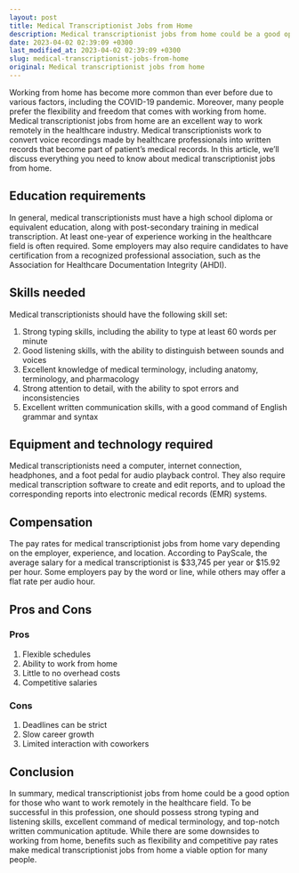 ```yaml
---
layout: post
title: Medical Transcriptionist Jobs from Home
description: Medical transcriptionist jobs from home could be a good option for those who want to work remotely in the healthcare field. Learn more about medical transcriptionist jobs from home in this informative article.
date: 2023-04-02 02:39:09 +0300
last_modified_at: 2023-04-02 02:39:09 +0300
slug: medical-transcriptionist-jobs-from-home
original: Medical transcriptionist jobs from home
---
```


Working from home has become more common than ever before due to various factors, including the COVID-19 pandemic. Moreover, many people prefer the flexibility and freedom that comes with working from home. Medical transcriptionist jobs from home are an excellent way to work remotely in the healthcare industry. Medical transcriptionists work to convert voice recordings made by healthcare professionals into written records that become part of patient’s medical records. In this article, we’ll discuss everything you need to know about medical transcriptionist jobs from home.

## Education requirements

In general, medical transcriptionists must have a high school diploma or equivalent education, along with post-secondary training in medical transcription. At least one-year of experience working in the healthcare field is often required. Some employers may also require candidates to have certification from a recognized professional association, such as the Association for Healthcare Documentation Integrity (AHDI).

## Skills needed

Medical transcriptionists should have the following skill set:

1. Strong typing skills, including the ability to type at least 60 words per minute 
2. Good listening skills, with the ability to distinguish between sounds and voices
3. Excellent knowledge of medical terminology, including anatomy, terminology, and pharmacology
4. Strong attention to detail, with the ability to spot errors and inconsistencies 
5. Excellent written communication skills, with a good command of English grammar and syntax

## Equipment and technology required 

Medical transcriptionists need a computer, internet connection, headphones, and a foot pedal for audio playback control. They also require medical transcription software to create and edit reports, and to upload the corresponding reports into electronic medical records (EMR) systems. 

## Compensation

The pay rates for medical transcriptionist jobs from home vary depending on the employer, experience, and location. According to PayScale, the average salary for a medical transcriptionist is $33,745 per year or $15.92 per hour. Some employers pay by the word or line, while others may offer a flat rate per audio hour.

## Pros and Cons 

### Pros 

1. Flexible schedules 
2. Ability to work from home 
3. Little to no overhead costs 
4. Competitive salaries 

### Cons 

1. Deadlines can be strict 
2. Slow career growth 
3. Limited interaction with coworkers

## Conclusion 

In summary, medical transcriptionist jobs from home could be a good option for those who want to work remotely in the healthcare field. To be successful in this profession, one should possess strong typing and listening skills, excellent command of medical terminology, and top-notch written communication aptitude. While there are some downsides to working from home, benefits such as flexibility and competitive pay rates make medical transcriptionist jobs from home a viable option for many people.